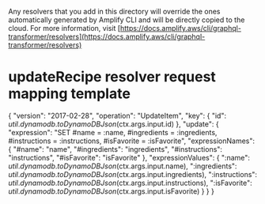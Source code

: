 Any resolvers that you add in this directory will override the ones automatically generated by Amplify CLI and will be directly copied to the cloud. 
For more information, visit [https://docs.amplify.aws/cli/graphql-transformer/resolvers](https://docs.amplify.aws/cli/graphql-transformer/resolvers)
# updateRecipe resolver request mapping template
{
    "version": "2017-02-28",
    "operation": "UpdateItem",
    "key": {
        "id": $util.dynamodb.toDynamoDBJson($ctx.args.input.id)
    },
    "update": {
        "expression": "SET #name = :name, #ingredients = :ingredients, #instructions = :instructions, #isFavorite = :isFavorite",
        "expressionNames": {
            "#name": "name",
            "#ingredients": "ingredients",
            "#instructions": "instructions",
            "#isFavorite": "isFavorite"
        },
        "expressionValues": {
            ":name": $util.dynamodb.toDynamoDBJson($ctx.args.input.name),
            ":ingredients": $util.dynamodb.toDynamoDBJson($ctx.args.input.ingredients),
            ":instructions": $util.dynamodb.toDynamoDBJson($ctx.args.input.instructions),
            ":isFavorite": $util.dynamodb.toDynamoDBJson($ctx.args.input.isFavorite)
        }
    }
}
